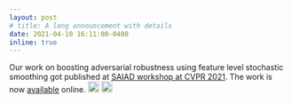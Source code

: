 ```yaml
---
layout: post
# title: A long announcement with details
date: 2021-04-10 16:11:00-0400
inline: true
---
```


Our work on boosting adversarial robustness using feature level stochastic smoothing got published at [SAIAD workshop at CVPR 2021](https://openaccess.thecvf.com/CVPR2021_workshops/SAIAD). The work is now [available](https://openaccess.thecvf.com/content/CVPR2021W/SAIAD/html/Addepalli_Boosting_Adversarial_Robustness_Using_Feature_Level_Stochastic_Smoothing_CVPRW_2021_paper.html) online. <img class="emoji" title=":sparkles:" alt=":sparkles:" src="https://github.githubassets.com/images/icons/emoji/unicode/2728.png" height="20" width="20"> <img class="emoji" title=":smile:" alt=":smile:" src="https://github.githubassets.com/images/icons/emoji/unicode/1f604.png" height="20" width="20">
